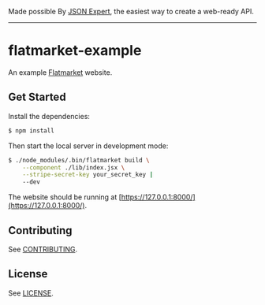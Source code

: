 Made possible By [JSON Expert](https://json.expert/), the easiest way to create a web-ready API.

---

# flatmarket-example

An example [Flatmarket](https://json.expert/flatmarket/) website.

## Get Started

Install the dependencies:

```sh
$ npm install
```

Then start the local server in development mode:

```sh
$ ./node_modules/.bin/flatmarket build \
    --component ./lib/index.jsx \
    --stripe-secret-key your_secret_key |
    --dev
```

The website should be running at [https://127.0.0.1:8000/](https://127.0.0.1:8000/).

## Contributing

See [CONTRIBUTING](https://github.com/christophercliff/flatmarket/blob/master/CONTRIBUTING.md).

## License

See [LICENSE](https://github.com/christophercliff/flatmarket/blob/master/LICENSE.md).
